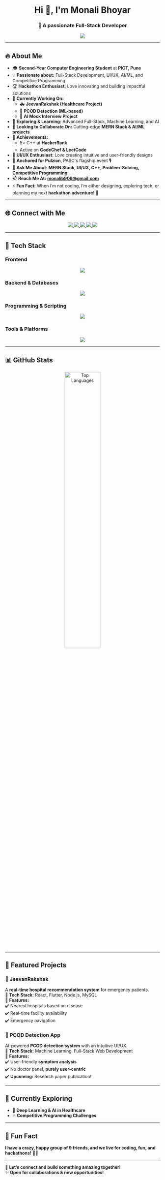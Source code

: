 <h1 align="center">Hi 👋, I'm Monali Bhoyar</h1>
<h3 align="center">🚀 A passionate Full-Stack Developer</h3>

<p align="center">
  <img src="https://readme-typing-svg.herokuapp.com?font=Fira+Code&weight=600&pause=1000&color=36BCF7&center=true&vCenter=true&width=600&lines=Full-Stack+Developer+%7C+MERN+Stack;AI%2FML+Enthusiast+%7C+Problem+Solver;UI%2FUX+Designer+%7C+Hackathon+Lover+%F0%9F%9A%80;Competitive+Programmer+%7C+Tech+Explorer" />
</p>

---

## 🔥 About Me  
- 🎓 **Second-Year Computer Engineering Student** at **PICT, Pune**  
- 💡 **Passionate about:** Full-Stack Development, UI/UX, AI/ML, and Competitive Programming  
- 🏆 **Hackathon Enthusiast:** Love innovating and building impactful solutions  
- 🔭 **Currently Working On:**  
  - 🚑 **JeevanRakshak (Healthcare Project)**
  - 🤖 **PCOD Detection (ML-based)**  
  - 🎤 **AI Mock Interview Project**  
- 🌱 **Exploring & Learning:** Advanced Full-Stack, Machine Learning, and AI  
- 👯 **Looking to Collaborate On:** Cutting-edge **MERN Stack & AI/ML projects**  
- 🏅 **Achievements:**  
  - 5⭐ C++ at **HackerRank**
  - Active on **CodeChef & LeetCode**
- 🎨 **UI/UX Enthusiast:** Love creating intuitive and user-friendly designs  
- 🎤 **Anchored for Pulzion**, PASC's flagship event 🎙️  
- 💬 **Ask Me About:** **MERN Stack, UI/UX, C++, Problem-Solving, Competitive Programming**  
- 📫 **Reach Me At:** **monalib909@gmail.com**  
- ⚡ **Fun Fact:** When I’m not coding, I’m either designing, exploring tech, or planning my next **hackathon adventure!** 🚀  

---

## 🌐 Connect with Me  
<p align="center">
  <a href="https://linkedin.com/in/monali-bhoyar" target="_blank">
    <img src="https://img.shields.io/badge/LinkedIn-%230077B5.svg?style=for-the-badge&logo=linkedin&logoColor=white" />
  </a>
  <a href="https://www.codechef.com/users/momo1007" target="_blank">
    <img src="https://img.shields.io/badge/CodeChef-%23059BBF.svg?style=for-the-badge&logo=codechef&logoColor=white" />
  </a>
  <a href="https://www.hackerrank.com/monalib909" target="_blank">
    <img src="https://img.shields.io/badge/HackerRank-%2329A71A.svg?style=for-the-badge&logo=hackerrank&logoColor=white" />
  </a>
  <a href="https://www.leetcode.com/monalibhoyar117" target="_blank">
    <img src="https://img.shields.io/badge/LeetCode-%23FFA116.svg?style=for-the-badge&logo=leetcode&logoColor=white" />
  </a>
  <a href="https://github.com/monalib2005" target="_blank">
    <img src="https://img.shields.io/badge/GitHub-%2312100E.svg?style=for-the-badge&logo=github&logoColor=white" />
  </a>
</p>

---

## 🚀 Tech Stack  
### **Frontend**  
<p align="center">
  <img src="https://skillicons.dev/icons?i=html,css,js,react,tailwind,bootstrap,figma" />
</p>

### **Backend & Databases**  
<p align="center">
  <img src="https://skillicons.dev/icons?i=nodejs,express,mongodb,mysql" />
</p>

### **Programming & Scripting**  
<p align="center">
  <img src="https://skillicons.dev/icons?i=cpp,python,c" />
</p>

### **Tools & Platforms**  
<p align="center">
  <img src="https://skillicons.dev/icons?i=git,github,vscode,postman,nginx" />
</p>

---

## 📊 GitHub Stats  

<p align="center">
  <img src="https://github-readme-stats.vercel.app/api/top-langs?username=monalib2005&layout=compact&theme=radical" alt="Top Languages" width="48%" />
</p>

---

## 🚀 Featured Projects  
### 🏥 **JeevanRakshak**  
A **real-time hospital recommendation system** for emergency patients.  
🔹 **Tech Stack:** React, Flutter, Node.js, MySQL  
🔹 **Features:**  
✔️ Nearest hospitals based on disease  
✔️ Real-time facility availability  
✔️ Emergency navigation  

### 🤖 **PCOD Detection App**  
AI-powered **PCOD detection system** with an intuitive UI/UX.  
🔹 **Tech Stack:** Machine Learning, Full-Stack Web Development  
🔹 **Features:**  
✔️ User-friendly **symptom analysis**  
✔️ No doctor panel, **purely user-centric**  
✔️ **Upcoming:** Research paper publication!  

---

## 🎯 Currently Exploring   
- 🧠 **Deep Learning & AI in Healthcare**  
- 🔥 **Competitive Programming Challenges**  

---

## 🎉 Fun Fact  
**I have a crazy, happy group of 9 friends, and we live for coding, fun, and hackathons!** 🤩🔥  

---

🚀 **Let’s connect and build something amazing together!**  
✨ **Open for collaborations & new opportunities!**  

